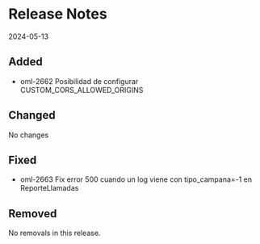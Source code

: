 # Release Notes
2024-05-13

## Added

- oml-2662 Posibilidad de configurar CUSTOM_CORS_ALLOWED_ORIGINS

## Changed

No changes

## Fixed

- oml-2663 Fix error 500 cuando un log viene con tipo_campana=-1 en ReporteLlamadas

## Removed

No removals in this release.
